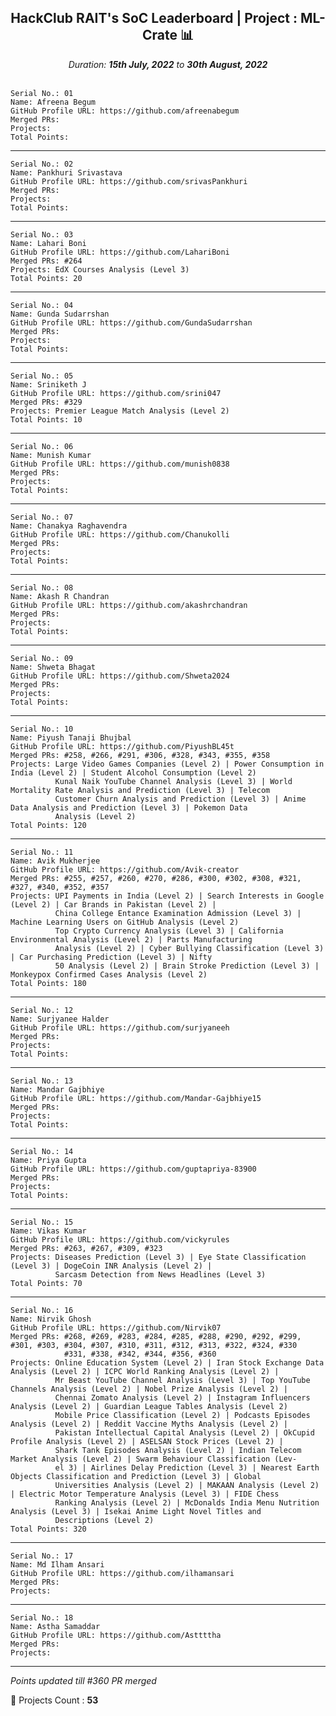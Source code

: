 <div align = 'center'>
  <h2> HackClub RAIT's SoC Leaderboard | Project : ML-Crate 📊 </h2>
  <i>Duration: <b>15th July, 2022</b> to <b>30th August, 2022</b></i>
  </div>
  
  </br>
  
  ```
  Serial No.: 01
  Name: Afreena Begum
  GitHub Profile URL: https://github.com/afreenabegum
  Merged PRs:
  Projects: 
  Total Points: 
  ```
  *****************************************************
  ```
  Serial No.: 02
  Name: Pankhuri Srivastava
  GitHub Profile URL: https://github.com/srivasPankhuri
  Merged PRs:
  Projects: 
  Total Points: 
  ```
  ******************************************************
  ```
  Serial No.: 03
  Name: Lahari Boni
  GitHub Profile URL: https://github.com/LahariBoni
  Merged PRs: #264
  Projects: EdX Courses Analysis (Level 3)
  Total Points: 20
  ```
  ******************************************************
  ```
  Serial No.: 04
  Name: Gunda Sudarrshan
  GitHub Profile URL: https://github.com/GundaSudarrshan
  Merged PRs:
  Projects: 
  Total Points: 
  ```
  ******************************************************
  ```
  Serial No.: 05
  Name: Sriniketh J
  GitHub Profile URL: https://github.com/srini047
  Merged PRs: #329
  Projects: Premier League Match Analysis (Level 2)
  Total Points: 10
  ```
  ******************************************************
  ```
  Serial No.: 06
  Name: Munish Kumar
  GitHub Profile URL: https://github.com/munish0838
  Merged PRs:
  Projects: 
  Total Points: 
  ```
  ******************************************************
  ```
  Serial No.: 07
  Name: Chanakya Raghavendra
  GitHub Profile URL: https://github.com/Chanukolli
  Merged PRs:
  Projects: 
  Total Points: 
  ```
  ******************************************************
  ```
  Serial No.: 08
  Name: Akash R Chandran
  GitHub Profile URL: https://github.com/akashrchandran
  Merged PRs:
  Projects: 
  Total Points: 
  ```
  ******************************************************
  ```
  Serial No.: 09
  Name: Shweta Bhagat
  GitHub Profile URL: https://github.com/Shweta2024
  Merged PRs:
  Projects: 
  Total Points: 
  ```
  ******************************************************
  ```
  Serial No.: 10
  Name: Piyush Tanaji Bhujbal
  GitHub Profile URL: https://github.com/PiyushBL45t
  Merged PRs: #258, #266, #291, #306, #328, #343, #355, #358
  Projects: Large Video Games Companies (Level 2) | Power Consumption in India (Level 2) | Student Alcohol Consumption (Level 2)
            Kunal Naik YouTube Channel Analysis (Level 3) | World Mortality Rate Analysis and Prediction (Level 3) | Telecom 
            Customer Churn Analysis and Prediction (Level 3) | Anime Data Analysis and Prediction (Level 3) | Pokemon Data
            Analysis (Level 2)
  Total Points: 120
  ```
  ******************************************************
  ```
  Serial No.: 11
  Name: Avik Mukherjee 
  GitHub Profile URL: https://github.com/Avik-creator
  Merged PRs: #255, #257, #260, #270, #286, #300, #302, #308, #321, #327, #340, #352, #357
  Projects: UPI Payments in India (Level 2) | Search Interests in Google (Level 2) | Car Brands in Pakistan (Level 2) | 
            China College Entance Examination Admission (Level 3) | Machine Learning Users on GitHub Analysis (Level 2)
            Top Crypto Currency Analysis (Level 3) | California Environmental Analysis (Level 2) | Parts Manufacturing 
            Analysis (Level 2) | Cyber Bullying Classification (Level 3) | Car Purchasing Prediction (Level 3) | Nifty 
            50 Analysis (Level 2) | Brain Stroke Prediction (Level 3) | Monkeypox Confirmed Cases Analysis (Level 2) 
  Total Points: 180
  ```
  ******************************************************
  ```
  Serial No.: 12
  Name: Surjyanee Halder
  GitHub Profile URL: https://github.com/surjyaneeh
  Merged PRs:
  Projects: 
  Total Points: 
  ```
  ******************************************************
  ```
  Serial No.: 13
  Name: Mandar Gajbhiye
  GitHub Profile URL: https://github.com/Mandar-Gajbhiye15
  Merged PRs:
  Projects: 
  Total Points: 
  ```
  ******************************************************
  ```
  Serial No.: 14
  Name: Priya Gupta
  GitHub Profile URL: https://github.com/guptapriya-83900
  Merged PRs:
  Projects: 
  Total Points: 
  ```
  ******************************************************
  ```
  Serial No.: 15
  Name: Vikas Kumar 
  GitHub Profile URL: https://github.com/vickyrules
  Merged PRs: #263, #267, #309, #323
  Projects: Diseases Prediction (Level 3) | Eye State Classification (Level 3) | DogeCoin INR Analysis (Level 2) |
            Sarcasm Detection from News Headlines (Level 3)
  Total Points: 70
  ```
  ******************************************************
  ```
  Serial No.: 16
  Name: Nirvik Ghosh
  GitHub Profile URL: https://github.com/Nirvik07
  Merged PRs: #268, #269, #283, #284, #285, #288, #290, #292, #299, #301, #303, #304, #307, #310, #311, #312, #313, #322, #324, #330
              #331, #338, #342, #344, #356, #360
  Projects: Online Education System (Level 2) | Iran Stock Exchange Data Analysis (Level 2) | ICPC World Ranking Analysis (Level 2) |
            Mr Beast YouTube Channel Analysis (Level 3) | Top YouTube Channels Analysis (Level 2) | Nobel Prize Analysis (Level 2) |
            Chennai Zomato Analysis (Level 2) | Instagram Influencers Analysis (Level 2) | Guardian League Tables Analysis (Level 2)
            Mobile Price Classification (Level 2) | Podcasts Episodes Analysis (Level 2) | Reddit Vaccine Myths Analysis (Level 2) |
            Pakistan Intellectual Capital Analysis (Level 2) | OkCupid Profile Analysis (Level 2) | ASELSAN Stock Prices (Level 2) |
            Shark Tank Episodes Analysis (Level 2) | Indian Telecom Market Analysis (Level 2) | Swarm Behaviour Classification (Lev-
            el 3) | Airlines Delay Prediction (Level 3) | Nearest Earth Objects Classification and Prediction (Level 3) | Global 
            Universities Analysis (Level 2) | MAKAAN Analysis (Level 2) | Electric Motor Temperature Analysis (Level 3) | FIDE Chess 
            Ranking Analysis (Level 2) | McDonalds India Menu Nutrition Analysis (Level 3) | Isekai Anime Light Novel Titles and 
            Descriptions (Level 2)
  Total Points: 320
  ```
  ******************************************************
  ```
  Serial No.: 17
  Name: Md Ilham Ansari 
  GitHub Profile URL: https://github.com/ilhamansari
  Merged PRs: 
  Projects:
  ```
  ******************************************************
  ```
  Serial No.: 18
  Name: Astha Samaddar
  GitHub Profile URL: https://github.com/Asttttha
  Merged PRs: 
  Projects:
  ```
  ******************************************************
  
  _Points updated till #360 PR merged_
  
  🔴 Projects Count : **53**
